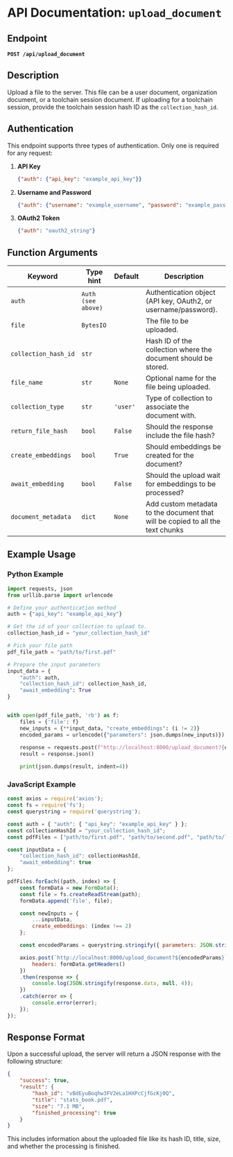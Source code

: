 # API Documentation: `upload_document`

## Endpoint
**`POST /api/upload_document`**

## Description
Upload a file to the server. This file can be a user document, organization document, or a toolchain session document. If uploading for a toolchain session, provide the toolchain session hash ID as the `collection_hash_id`.

## Authentication
This endpoint supports three types of authentication. Only one is required for any request:
1. **API Key**
   ```json
   {"auth": {"api_key": "example_api_key"}}
   ```
2. **Username and Password**
   ```json
   {"auth": {"username": "example_username", "password": "example_password"}}
   ```
3. **OAuth2 Token**
   ```json
   {"auth": "oauth2_string"}
   ```

## Function Arguments

| Keyword               | Type hint                                              | Default        | Description                                                     |
|----------------------|-------------------------------------------------------|----------------|-----------------------------------------------------------------|
| `auth`               | `Auth (see above)`                                     |                | Authentication object (API key, OAuth2, or username/password). |
| `file`               | `BytesIO` |                | The file to be uploaded.                                       |
| `collection_hash_id` | `str`                                                |                | Hash ID of the collection where the document should be stored.  |
| `file_name`          | `str`                                                | `None`         | Optional name for the file being uploaded.                    |
| `collection_type`    | `str`                                                | `'user'`       | Type of collection to associate the document with.            |
| `return_file_hash`   | `bool`                                              | `False`        | Should the response include the file hash?                    |
| `create_embeddings`   | `bool`                                              | `True`         | Should embeddings be created for the document?                   |
| `await_embedding`     | `bool`                                              | `False`        | Should the upload wait for embeddings to be processed?          |
| `document_metadata`     | `dict`                                              | `None`        | Add custom metadata to the document that will be copied to all the text chunks |

## Example Usage

### Python Example
```python
import requests, json
from urllib.parse import urlencode

# Define your authentication method
auth = {"api_key": "example_api_key"}

# Get the id of your collection to upload to.
collection_hash_id = "your_collection_hash_id"

# Pick your file path
pdf_file_path = "path/to/first.pdf"

# Prepare the input parameters
input_data = {
    "auth": auth,
    "collection_hash_id": collection_hash_id,
    "await_embedding": True
}


with open(pdf_file_path, 'rb') as f:
    files = {'file': f}
    new_inputs = {**input_data, "create_embeddings": (i != 2)}
    encoded_params = urlencode({"parameters": json.dumps(new_inputs)})
    
    response = requests.post(f"http://localhost:8000/upload_document?{encoded_params}", files=files)
    result = response.json()

    print(json.dumps(result, indent=4))
```

### JavaScript Example
```javascript
const axios = require('axios');
const fs = require('fs');
const querystring = require('querystring');

const auth = { "auth": { "api_key": "example_api_key" } };
const collectionHashId = "your_collection_hash_id";
const pdfFiles = ["path/to/first.pdf", "path/to/second.pdf", "path/to/large.pdf"];

const inputData = {
    "collection_hash_id": collectionHashId,
    "await_embedding": true
};

pdfFiles.forEach((path, index) => {
    const formData = new FormData();
    const file = fs.createReadStream(path);
    formData.append('file', file);

    const newInputs = {
        ...inputData,
        create_embeddings: (index !== 2)
    };

    const encodedParams = querystring.stringify({ parameters: JSON.stringify(newInputs) });

    axios.post(`http://localhost:8000/upload_document?${encodedParams}`, formData, {
        headers: formData.getHeaders()
    })
    .then(response => {
        console.log(JSON.stringify(response.data, null, 4));
    })
    .catch(error => {
        console.error(error);
    });
});
```

## Response Format
Upon a successful upload, the server will return a JSON response with the following structure:
```json
{
    "success": true,
    "result": {
        "hash_id": "vBdEyuBoqhw3FV2eLa1HXPcCjfGcKj0Q",
        "title": "stats_book.pdf",
        "size": "7.1 MB",
        "finished_processing": true
    }
}
```

This includes information about the uploaded file like its hash ID, title, size, and whether the processing is finished.